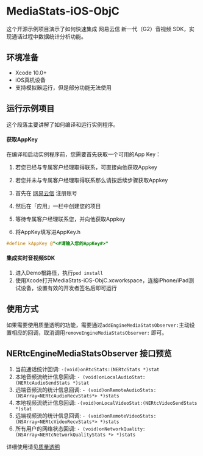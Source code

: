 # MediaStats-iOS-ObjC

这个开源示例项目演示了如何快速集成 网易云信 新一代（G2）音视频 SDK，实现通话过程中数据统计分析功能。

## 环境准备

- Xcode 10.0+
- iOS真机设备
- 支持模拟器运行，但是部分功能无法使用

## 运行示例项目

这个段落主要讲解了如何编译和运行实例程序。

#### 获取AppKey

在编译和启动实例程序前，您需要首先获取一个可用的App Key：

1. 若您已经与专属客户经理取得联系，可直接向他获取Appkey

2. 若您并未与专属客户经理取得联系那么请按后续步骤获取Appkey

3. 首先在 [网易云信](https://id.163yun.com/register?h=media&t=media&clueFrom=nim&from=bdjjnim0035&referrer=https://app.yunxin.163.com/?clueFrom=nim&from=bdjjnim0035) 注册账号

4. 然后在「应用」一栏中创建您的项目
5. 等待专属客户经理联系您，并向他获取Appkey

6. 将AppKey填写进AppKey.h

```objective-c
#define kAppKey @"<#请输入您的AppKey#>"
```

#### 集成实时音视频SDK

1. 进入Demo根路径，执行`pod install`
2. 使用Xcode打开MediaStats-iOS-ObjC.xcworkspace，连接iPhone/iPad测试设备，设置有效的开发者签名后即可运行

## 使用方式

如果需要使用质量透明的功能，需要通过`addEngineMediaStatsObserver:`主动设置相应的回调，取消调用`removeEngineMediaStatsObserver:` 即可。

## NERtcEngineMediaStatsObserver 接口预览

1. 当前通话统计回调: `-(void)onRtcStats:(NERtcStats *)stat`
2. 本地音频流统计信息回调: `- (void)onLocalAudioStat:(NERtcAudioSendStats *)stat`
3. 远端音频流的统计信息回调: `- (void)onRemoteAudioStats:(NSArray<NERtcAudioRecvStats*> *)stats`
4. 本地视频流统计信息回调: `-(void)onLocalVideoStat:(NERtcVideoSendStats *)stat`
5. 远端视频流的统计信息回调: `- (void)onRemoteVideoStats:(NSArray<NERtcVideoRecvStats*> *)stats`
6. 所有用户的网络状态回调: `- (void)onNetworkQuality:(NSArray<NERtcNetworkQualityStats *> *)stats`

详细使用请见[质量透明](https://dev.yunxin.163.com/docs/product/%E9%9F%B3%E8%A7%86%E9%A2%91%E9%80%9A%E8%AF%9DG2/SDK%E5%BC%80%E5%8F%91%E9%9B%86%E6%88%90/iOS%E5%BC%80%E5%8F%91%E9%9B%86%E6%88%90/%E8%B4%A8%E9%87%8F%E9%80%8F%E6%98%8E)

